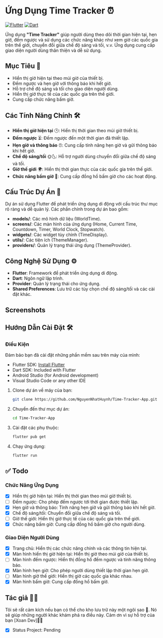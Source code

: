 # Ứng Dụng Time Tracker ⏰
[![Flutter](https://img.shields.io/badge/Flutter-Framework-blue)](https://flutter.dev/) [![Dart](https://img.shields.io/badge/Dart-Language-blue)](https://dart.dev/)

Ứng dụng **"Time Tracker"** giúp người dùng theo dõi thời gian hiện tại, hẹn giờ, đếm ngược và sử dụng các chức năng khác như xem giờ các quốc gia trên thế giới, chuyển đổi giữa chế độ sáng và tối, v.v. Ứng dụng cung cấp giao diện người dùng thân thiện và dễ sử dụng.

## Mục Tiêu 🎯
- Hiển thị giờ hiện tại theo múi giờ của thiết bị.
- Đếm ngược và hẹn giờ với thông báo khi hết giờ.
- Hỗ trợ chế độ sáng và tối cho giao diện người dùng.
- Hiển thị giờ thực tế của các quốc gia trên thế giới.
- Cung cấp chức năng bấm giờ.

## Các Tính Năng Chính 🛠️
- **Hiển thị giờ hiện tại** 🕒: Hiển thị thời gian theo múi giờ thiết bị.
- **Đếm ngược** ⏳: Đếm ngược đến một thời gian đã thiết lập.
- **Hẹn giờ và thông báo** ⏰: Cung cấp tính năng hẹn giờ và gửi thông báo khi hết giờ.
- **Chế độ sáng/tối** 🌞🌜: Hỗ trợ người dùng chuyển đổi giữa chế độ sáng và tối.
- **Giờ thế giới** 🌍: Hiển thị thời gian thực của các quốc gia trên thế giới.
- **Chức năng bấm giờ** 🏁: Cung cấp đồng hồ bấm giờ cho các hoạt động.

## Cấu Trúc Dự Án 📁
Dự án sử dụng Flutter để phát triển ứng dụng di động với cấu trúc thư mục rõ ràng và dễ quản lý. Các phần chính trong dự án bao gồm:
- **models/**: Các mô hình dữ liệu (WorldTime).
- **screens/**: Các màn hình của ứng dụng (Home, Current Time, Countdown, Timer, World Clock, Stopwatch).
- **widgets/**: Các widget tùy chỉnh (TimeDisplay).
- **utils/**: Các tiện ích (ThemeManager).
- **providers/**: Quản lý trạng thái ứng dụng (ThemeProvider).

## Công Nghệ Sử Dụng ⚙️
- **Flutter**: Framework để phát triển ứng dụng di động.
- **Dart**: Ngôn ngữ lập trình.
- **Provider**: Quản lý trạng thái cho ứng dụng.
- **Shared Preferences**: Lưu trữ các tùy chọn chế độ sáng/tối và các cài đặt khác.

## Screenshots
<!-- <div style="display: flex; flex-wrap: wrap; gap: 20px; justify-content: center;">
    <img src="https://imgur.com/Y1Ms68J.png" alt="Image 1" style="width: 48%; height: auto; object-fit: cover; border-radius: 8px; box-shadow: 0 4px 8px rgba(0, 0, 0, 0.2);">
    <img src="https://imgur.com/0TqdjD3.png" alt="Image 2" style="width: 48%; height: auto; object-fit: cover; border-radius: 8px; box-shadow: 0 4px 8px rgba(0, 0, 0, 0.2);">
    <img src="https://imgur.com/39KTSP8.png" alt="Image 3" style="width: 48%; height: auto; object-fit: cover; border-radius: 8px; box-shadow: 0 4px 8px rgba(0, 0, 0, 0.2);">
    <img src="https://imgur.com/P35jNx3.png" alt="Image 4" style="width: 48%; height: auto; object-fit: cover; border-radius: 8px; box-shadow: 0 4px 8px rgba(0, 0, 0, 0.2);">
</div> -->

## Hướng Dẫn Cài Đặt 🛠️
### Điều Kiện
Đảm bảo bạn đã cài đặt những phần mềm sau trên máy của mình:
- Flutter SDK: [Install Flutter](https://flutter.dev/docs/get-started/install)
- Dart SDK: Included with Flutter
- Android Studio (for Android development)
- Visual Studio Code or any other IDE

1. Clone dự án về máy của bạn:
   ```bash
   git clone https://github.com/NguyenNhatHuynh/Time-Tracker-App.git
2. Chuyển đến thư mục dự án:
   ```bash
   cd Time-Tracker-App
3. Cài đặt các phụ thuộc:
   ```bash
   flutter pub get
4. Chạy ứng dụng:
   ```bash
   flutter run

## ✅ Todo
### Chức Năng Ứng Dụng
- [x] Hiển thị giờ hiện tại: Hiển thị thời gian theo múi giờ thiết bị.
- [ ] Đếm ngược: Cho phép đếm ngược tới thời gian được thiết lập.
- [x] Hẹn giờ và thông báo: Tính năng hẹn giờ và gửi thông báo khi hết giờ.
- [x] Chế độ sáng/tối: Chuyển đổi giữa chế độ sáng và tối.
- [ ] Giờ thế giới: Hiển thị giờ thực tế của các quốc gia trên thế giới.
- [x] Chức năng bấm giờ: Cung cấp đồng hồ bấm giờ cho người dùng.

### Giao Diện Người Dùng
- [x] Trang chủ: Hiển thị các chức năng chính và các thông tin hiện tại.
- [x] Màn hình hiển thị giờ hiện tại: Hiển thị giờ theo múi giờ của thiết bị.
- [ ] Màn hình đếm ngược: Hiển thị đồng hồ đếm ngược và tính năng thông báo.
- [x] Màn hình hẹn giờ: Cho phép người dùng thiết lập thời gian hẹn giờ.
- [ ] Màn hình giờ thế giới: Hiển thị giờ các quốc gia khác nhau.
- [x] Màn hình bấm giờ: Cung cấp đồng hồ bấm giờ.

## Tác giả 👨‍💻
Tôi sẽ rất cảm kích nếu bạn có thể cho kho lưu trữ này một ngôi sao 🌟. Nó sẽ giúp những người khác khám phá ra điều này. Cảm ơn vì sự hỗ trợ của bạn [Xoan Dev]👨‍💻
- [x] Status Project: Pending
